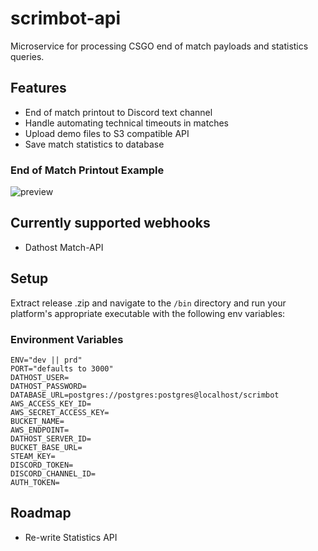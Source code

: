 # scrimbot-api

Microservice for processing CSGO end of match payloads and statistics queries.

## Features

- End of match printout to Discord text channel
- Handle automating technical timeouts in matches
- Upload demo files to S3 compatible API 
- Save match statistics to database

### End of Match Printout Example

![preview](https://i.imgur.com/mYhfN9D.png)

## Currently supported webhooks

- Dathost Match-API

## Setup

Extract release .zip and navigate to the `/bin` directory and run your platform's appropriate executable with the following env variables:

### Environment Variables

```dotenv
ENV="dev || prd"
PORT="defaults to 3000"
DATHOST_USER=
DATHOST_PASSWORD=
DATABASE_URL=postgres://postgres:postgres@localhost/scrimbot
AWS_ACCESS_KEY_ID=
AWS_SECRET_ACCESS_KEY=
BUCKET_NAME=
AWS_ENDPOINT=
DATHOST_SERVER_ID=
BUCKET_BASE_URL=
STEAM_KEY=
DISCORD_TOKEN=
DISCORD_CHANNEL_ID=
AUTH_TOKEN=
```

## Roadmap

- Re-write Statistics API
